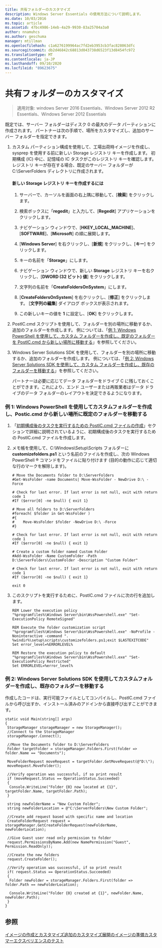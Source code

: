 ```yaml
---
title: 共有フォルダーのカスタマイズ
description: Windows Server Essentials の使用方法について説明します。
ms.date: 10/03/2016
ms.topic: article
ms.assetid: 47bc4986-14eb-4a29-9930-83a25704a3a0
author: nnamuhcs
ms.author: geschuma
manager: mtillman
ms.openlocfilehash: c1a6276199964ac7fd2eb3953cb3fac828063dfc
ms.sourcegitcommit: db2d46842c68813d043738d6523f13d8454fc972
ms.translationtype: MT
ms.contentlocale: ja-JP
ms.lasthandoff: 09/10/2020
ms.locfileid: "89623675"
---
```

# <a name="customize-shared-folders"></a>共有フォルダーのカスタマイズ

>適用対象: windows Server 2016 Essentials、Windows Server 2012 R2 Essentials、Windows Server 2012 Essentials

既定では、サーバー フォルダーはディスク 0 の最大のデータ パーティションに作成されます。 パートナーは次の手順で、場所をカスタマイズし、追加のサーバー フォルダーを指定できます。

1. カスタム パーティション構成を使用して、工場出荷時イメージを作成し、sysprep を使用する前に新しい Storage レジストリ キーを作成します。 初期構成 (IC) 中に、記憶域の IC タスクがこのレジストリ キーを確認します。 レジストリ キーが存在する場合、既定のサーバー フォルダーが C:\ServerFolders ディレクトリに作成されます。

   #### <a name="to-create-a-new-storage-registry-key"></a>新しい Storage レジストリ キーを作成するには

   1.  サーバーで、カーソルを画面の右上隅に移動して、[**検索**] をクリックします。

   2.  検索ボックスに「**regedit**」と入力して、[**Regedit**] アプリケーションをクリックします。

   3.  ナビゲーション ウィンドウで、[**HKEY_LOCAL_MACHINE**]、[**SOFTWARE**]、[**Microsoft**] の順に展開します。

   4.  [**Windows Server**] を右クリックし、[**新規**] をクリックし、[**キー**] をクリックします。

   5.  キーの名前を「**Storage**」にします。

   6.  ナビゲーション ウィンドウで、新しい **Storage** レジストリ キーを右クリックし、[**DWORD (32 ビット) 値**] をクリックします。

   7.  文字列の名前を「**CreateFoldersOnSystem**」にします。

   8.  [**CreateFoldersOnSystem**] を右クリックし、[**修正**] をクリックします。 [**文字列の編集**] ダイアログ ボックスが表示されます。

   9. この新しいキーの値を **1** に設定し、[**OK**] をクリックします。

2. PostIC.cmd スクリプトを使用して、フォルダーを別の場所に移動するか、追加のフォルダーを作成します。 例については、「[例 1: Windows PowerShell を使用して、カスタム フォルダーを作成し、既定のフォルダーを PostIC.cmd から新しい場所に移動する](Customize-Shared-Folders.md#BKMK_Example1)」を参照してください。

3. Windows Server Solutions SDK を使用して、フォルダーを別の場所に移動するか、追加のフォルダーを作成します。 例については、「[例 2: Windows Server Solutions SDK を使用して、カスタム フォルダーを作成し、既存のフォルダーを移動する](Customize-Shared-Folders.md#BKMK_Example2)」を参照してください。

   パートナーは必要に応じてデータ フォルダーをドライブ C に残しておくことができます。これにより、エンド ユーザーまたは再販業者はデータ ドライブのデータ フォルダーのレイアウトを決定できるようになります。

###  <a name="example-1-create-a-custom-folder-and-move-the-default-folders-to-a-new-location-from-posticcmd-by-using-windows-powershell"></a><a name="BKMK_Example1"></a> 例 1: Windows PowerShell を使用してカスタムフォルダーを作成し、Postic.cmd から新しい場所に既定のフォルダーを移動する

1.  「[初期構成後のタスクを実行するための PostIC.cmd ファイルの作成](Create-the-PostIC.cmd-File-for-Running-Post-Initial-Configuration-Tasks.md)」セクションで詳細に説明されているように、初期構成後のタスクを実行するための PostIC.cmd ファイルを作成します。

2.  メモ帳を使用して、C:\Windows\Setup\Scripts フォルダーに **customizefolders.ps1** という名前のファイルを作成し、次の Windows PowerShell &reg; コマンドをファイルに貼り付けます (目的の動作に応じて適切な行のマークを解除します)。

    ```
    # Move the Documents folder to D:\ServerFolders
    #Get-WssFolder -name Documents| Move-WssFolder - NewDrive D:\ -Force

    # Check for last error. If last error is not null, exit with return code 1
    #If ($error[0] -ne $null) { exit 1}

    # Move all folders to D:\ServerFolders
    #foreach( $folder in Get-WssFolder )
    #{
    #    Move-WssFolder $folder -NewDrive D:\ -Force
    #}

    # Check for last error. If last error is not null, exit with return code 1
    #If ($error[0] -ne $null) { exit 1}

    # Create a custom folder named Custom Folder
    #Add-WssFolder -Name CustomFolder -Path D:\ServerFolders\CustomFolder -Description "Custom Folder"

    # Check for last error. If last error is not null, exit with return code 1
    #If ($error[0] -ne $null) { exit 1}

    exit 0
    ```

3.  このスクリプトを実行するために、PostIC.cmd ファイルに次の行を追加します。

    ```
    REM Lower the execution policy
    "%programfiles%\Windows Server\bin\WssPowershell.exe" "Set-ExecutionPolicy RemoteSigned"

    REM Execute the folder customization script
    "%programfiles%\Windows Server\bin\WssPowershell.exe" -NoProfile -Noninteractive -command ". %windir%\setup\scripts\customizefolders.ps1;exit $LASTEXITCODE"
    Set error_level=%ERRORLEVEL%

    REM Restore the execution policy to default
    "%programfiles%\Windows Server\bin\WssPowershell.exe" "Set-ExecutionPolicy Restricted"
    Set ERRORLEVEL=%error_level%
    ```

###  <a name="example-2-create-a-custom-folder-and-move-an-existing-folder-by-using-the-windows-server-solutions-sdk"></a><a name="BKMK_Example2"></a> 例 2: Windows Server Solutions SDK を使用してカスタムフォルダーを作成し、既存のフォルダーを移動する
 作成したコードは、実行可能ファイルとしてコンパイルし、PostIC.cmd ファイルから呼び出すか、インストール済みのアドインから直接呼び出すことができます。

```
static void Main(string[] args)
{
 StorageManager storageManager = new StorageManager();
 //Connect to the StorageManager
 storageManager.Connect();

 //Move the Documents folder to D:\ServerFolders
 Folder targetFolder = storageManager.Folders.First(folder => folder.Name == "Documents");

 MoveFolderRequest moveRequest = targetFolder.GetMoveRequest(@"D:\");
 moveRequest.MoveFolder();

 //Verify operation was successful, if so print result
 if (moveRequest.Status == OperationStatus.Succeeded)
 {
  Console.WriteLine("Folder {0} now located at {1}", targetFolder.Name, targetFolder.Path);
 }

 string newFolderName = "New Custom Folder";
 string newFolderLocation = @"C:\ServerFolders\New Custom Folder";

 //Create add request based with specific name and location
 CreateFolderRequest request = storageManager.GetCreateFolderRequest(newFolderName, newFolderLocation);

 //Give Guest user read only permission to folder
 request.PermissionsByName.Add(new NamePermission("Guest", Permission.ReadOnly));

 //Create the new folders
 request.CreateFolder();

 //Verify operation was successful, if so print result
 if( request.Status == OperationStatus.Succeeded)
 {
  Folder newFolder = storageManager.Folders.First(folder => folder.Path == newFolderLocation);

  Console.WriteLine("Folder {0} created at {1}", newFolder.Name, newFolder.Path);
 }
}
```

## <a name="see-also"></a>参照
 [イメージの作成とカスタマイズ追加の](Creating-and-Customizing-the-Image.md)[カスタマイズ](Additional-Customizations.md)[展開のイメージの準備](Preparing-the-Image-for-Deployment.md)[カスタマーエクスペリエンスのテスト](Testing-the-Customer-Experience.md)
